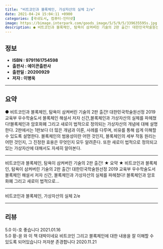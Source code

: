 ```yaml
---
title: "비트코인과 블록체인, 가상자산의 실체 2/e"
date: 2021-04-24 15:04:11 +0900
categories: [국내도서, 컴퓨터-인터넷]
image: https://bimage.interpark.com/goods_image/5/5/9/5/339635595s.jpg
description: ● 비트코인과 블록체인, 탐욕이 삼켜버린 기술의 2판 출간! 대한민국학술원선정 2019 교육부 우수학술도서 블록체인 해설서 저자 신간,블록체인과 가상자산의 실체를 파헤쳤다!블록체인과 암호화폐 그리고 새로이 법적으로 정의되는 가상자산의 개념에 대해 설명한다. 2판에서는 1판보다 더 많은
---
```


## **정보**

- **ISBN : 9791161754598**
- **출판사 : 에이콘출판사**
- **출판일 : 20200929**
- **저자 : 이병욱**

------



## **요약**

●  비트코인과 블록체인, 탐욕이 삼켜버린 기술의 2판 출간! 대한민국학술원선정 2019 교육부 우수학술도서 블록체인 해설서 저자 신간,블록체인과 가상자산의 실체를 파헤쳤다!블록체인과 암호화폐 그리고 새로이 법적으로 정의되는 가상자산의 개념에 대해 설명한다. 2판에서는 1판보다 더 많은 개념과 이론, 사례를 다루며, 비유를 통해 쉽게 이해할 수 있도록 설명한다. 블록체인의 범용성이란 어떤 것인지, 블록체인의 세부 작동 원리는 어떤 것인지, 그 진정한 효용은 무엇인지 모두 알려준다. 또한 새로이 법적으로 정의되고 있는 가상자산에 대해서도 자세히 알아본다.

------

비트코인과 블록체인, 탐욕이 삼켜버린 기술의 2판 출간!
★ 요약 ★
비트코인과 블록체인, 탐욕이 삼켜버린 기술의 2판 출간! 
대한민국학술원선정 2019 교육부 우수학술도서 블록체인 해설서 저자 신간,
블록체인과 가상자산의 실체를 파헤쳤다!
블록체인과 암호화폐 그리고 새로이 법적으로... 

------


비트코인과 블록체인, 가상자산의 실체 2/e 

------


## **리뷰** 

5.0 이-호 좋습니다  2021.01.16 <br/>5.0 황-윤 와 이 책 대박이네요
비트코인 그리고 블록체인에 대한 내용을 잘 이해할 수 있도록
되어있습니다 저자분 존경합니다 2020.11.21 <br/>